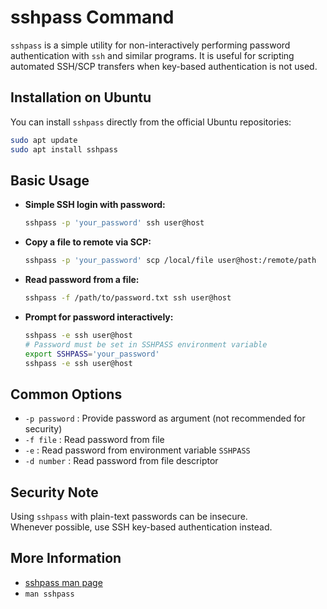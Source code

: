 # sshpass Command

`sshpass` is a simple utility for non-interactively performing password authentication with `ssh` and similar programs. It is useful for scripting automated SSH/SCP transfers when key-based authentication is not used.

## Installation on Ubuntu

You can install `sshpass` directly from the official Ubuntu repositories:

```bash
sudo apt update
sudo apt install sshpass
```

## Basic Usage

- **Simple SSH login with password:**
  ```bash
  sshpass -p 'your_password' ssh user@host
  ```

- **Copy a file to remote via SCP:**
  ```bash
  sshpass -p 'your_password' scp /local/file user@host:/remote/path
  ```

- **Read password from a file:**
  ```bash
  sshpass -f /path/to/password.txt ssh user@host
  ```

- **Prompt for password interactively:**
  ```bash
  sshpass -e ssh user@host
  # Password must be set in SSHPASS environment variable
  export SSHPASS='your_password'
  sshpass -e ssh user@host
  ```

## Common Options

- `-p password` : Provide password as argument (not recommended for security)
- `-f file` : Read password from file
- `-e` : Read password from environment variable `SSHPASS`
- `-d number` : Read password from file descriptor

## Security Note

Using `sshpass` with plain-text passwords can be insecure.  
Whenever possible, use SSH key-based authentication instead.

## More Information

- [sshpass man page](https://manpages.ubuntu.com/manpages/noble/en/man1/sshpass.1.html)
- `man sshpass`
